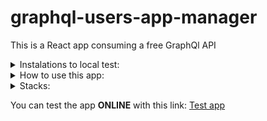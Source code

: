 # graphql-users-app-manager
This is a React app consuming a free GraphQl API

<details>
<summary>Instalations to local test:</summary>
<br>
  
## First Step:
Use the following command to restore node_modules
```
yarn
```

## Second Step:
Create an account in https://gorest.co.in/
![image](https://github.com/drakkomaximo/graphql-users-app/assets/57687342/6addf5e9-0bc0-408e-8a6c-5051e3c35441)

Select an option to login (in my case I prefer Github)
![image](https://github.com/drakkomaximo/graphql-users-app/assets/57687342/b19025df-f3d3-43dd-afec-c9994851b2da)

Select **YOUR TOKEN** and replace my token in the .env file because in the future I am going to remove that
![image](https://github.com/drakkomaximo/graphql-users-app/assets/57687342/20feacaf-9ef0-48f1-8e45-55c6b4c82a9f)

In the future replace .env.template --> .env, this is an example about environment variables
![image](https://github.com/drakkomaximo/graphql-users-app/assets/57687342/147da82f-d8bb-45c4-a1c9-3053f1bfce88)

## Third Step:
In your IDE or command console, use the following command to start the application in developer mode:
```
yarn dev
```

## Four Step:
Start testing the app
![image](https://github.com/drakkomaximo/graphql-users-app/assets/57687342/ffb0967b-20df-44ac-b477-38c5cdd52c6e)
</details>

<details>
<summary>How to use this app:</summary>
<br>
  
This app by default always render 10 users from API, you can create new users and watch 15 of them, after that the older user will be replaced by the new user to create.
  
## Create new user
In this part you can create a new user, using the following form.
![image](https://github.com/drakkomaximo/graphql-users-app/assets/57687342/2c5d8bc9-35ab-4efb-88be-44ea50882b2e)
In create mode, you cannot assign the same email to another user and you must fill in all fields
![image](https://github.com/drakkomaximo/graphql-users-app/assets/57687342/48d7d1c5-0702-4129-8860-31c5bf6c4f6e)

## Edit mode
In this part you can edit a previous user, you must select the **EDIT** button and replace the current information, using the following form
![image](https://github.com/drakkomaximo/graphql-users-app/assets/57687342/fed0c37a-dffa-4611-ae5e-2782738f6597)
In update mode, just change the specific fields and click the **UPDATE** button
![image](https://github.com/drakkomaximo/graphql-users-app/assets/57687342/0c412fb0-c7b2-43c4-a537-4eda10cf5402)

## Delete mode
In this part you can delete an old user, you must select the button **DELETE**
![image](https://github.com/drakkomaximo/graphql-users-app/assets/57687342/e09172a0-edf8-431c-9d71-7cec06c5bf44)
In delete mode this action is permanent and instant (think about that first)
![image](https://github.com/drakkomaximo/graphql-users-app/assets/57687342/99b323bb-9319-49ba-972f-02480965a5df)

</details>

<details>
<summary>Stacks:</summary>
<br>
  
![javascript](https://img.shields.io/badge/JavaScript-F7DF1E?style=for-the-badge&logo=javascript&logoColor=black)![typescript](https://img.shields.io/badge/TypeScript-007ACC?style=for-the-badge&logo=typescript&logoColor=white)![reactjs](https://img.shields.io/badge/React-20232A?style=for-the-badge&logo=react&logoColor=61DAFB)![materialui](https://img.shields.io/badge/Material--UI-0081CB?style=for-the-badge&logo=material-ui&logoColor=white)
  
* Context API
* GraphQl
  
</details>

You can test the app **ONLINE** with this link: [Test app](https://react-graphql-user-manager.netlify.app/)


